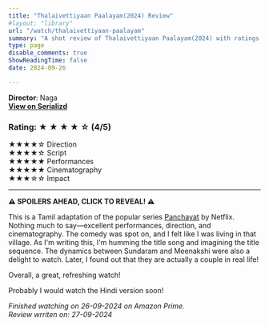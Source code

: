 ```yaml
---
title: "Thalaivettiyaan Paalayam(2024) Review"
#layout: "library"
url: "/watch/thalaivettiyaan-paalayam"
summary: "A shot review of Thalaivettiyaan Paalayam(2024) with ratings and a quick take."
type: page
disable_comments: true
ShowReadingTime: false
date: 2024-09-26

---
```


**Director**: Naga  
[**View on Serializd**](https://www.serializd.com/show/Thalaivettiyaan-Paalayam-271589)  


### Rating: ★ ★ ★ ★ ☆ (4/5)

★★★★☆ Direction  
★★★★☆ Script  
★★★★★ Performances  
★★★★★ Cinematography  
★★★☆☆ Impact  

---

**⚠️ SPOILERS AHEAD, CLICK TO REVEAL! ⚠️**

This is a Tamil adaptation of the popular series [Panchayat](https://www.serializd.com/show/Panchayat-101352) by Netflix. Nothing much to say—excellent performances, direction, and cinematography. The comedy was spot on, and I felt like I was living in that village. As I'm writing this, I'm humming the title song and imagining the title sequence. The dynamics between Sundaram and Meenakshi were also a delight to watch. Later, I found out that they are actually a couple in real life!

Overall, a great, refreshing watch!

Probably I would watch the Hindi version soon!


*Finished watching on 26-09-2024 on Amazon Prime.*  
*Review wrriten on: 27-09-2024*